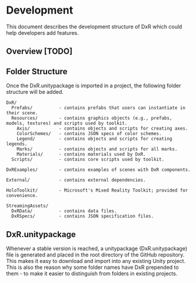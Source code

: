 # Development

This document describes the development structure of DxR which could help developers add features.

## Overview [TODO]

## Folder Structure

Once the DxR.unitypackage is imported in a project, the following folder structure will be added.
    
    DxR/
      Prefabs/          - contains prefabs that users can instantiate in their scene.
      Resources/        - contains graphics objects (e.g., prefabs, models, textures) and scripts used by toolkit.
        Axis/           - contains objects and scripts for creating axes.
        ColorSchemes/   - contains JSON specs of color schemes.
        Legend/         - contains objects and scripts for creating legends.
        Marks/          - contains objects and scripts for all marks.
        Materials/      - contains materials used by DxR.
      Scripts/          - contains core scripts used by toolkit.
  
    DxRExamples/        - contains examples of scenes with DxR components.

    External/           - contains external dependencies.
    
    HoloToolkit/        - Microsoft's Mixed Reality Toolkit; provided for convenience.

    StreamingAssets/ 
      DxRData/          - contains data files.
      DxRSpecs/         - contains JSON specification files.
  
## DxR.unitypackage

Whenever a stable version is reached, a unitypackage (DxR.unitypackage) file is generated and placed in the root directory of the GitHub repository. This makes it easy to download and import into any existing Unity project. This is also the reason why some folder names have DxR prepended to them - to make it easier to distinguish from folders in existing projects.
